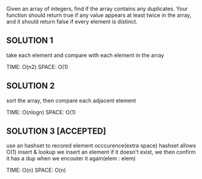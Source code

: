 Given an array of integers, find if the array contains any duplicates. Your function should return true if any value appears at least twice in the array, and it should return false if every element is distinct.


## SOLUTION 1

take each element and compare with each element in the array

TIME: O(n2)
SPACE: O(1)


## SOLUTION 2

sort the array, then compare each adjacent element

TIME: O(nlogn)
SPACE: O(1)


## SOLUTION 3 [ACCEPTED]

use an hashset to recored element occcurence(extra space)
hashset allows O(1) insert & lookup
we insert an element if it doesn't exist, we then confirm it has a dup when we encouter it again(elem : elem)

TIME: O(n)
SPACE: O(n)
